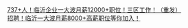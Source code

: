   
[737+人！临沂企业一大波月薪12000+职位！三区工作！（重发）](http://www.dianyue.me/archives/653/3lq123fp4nop54n8/)  
[招聘！临沂一大波月薪8000+高薪职位等你加入！](http://www.dianyue.me/archives/374/kobibtztjsjgcy6o/)